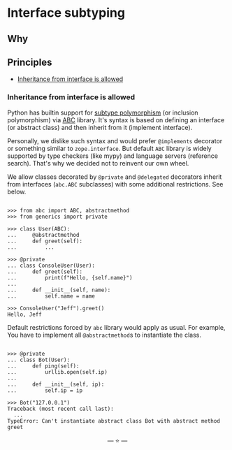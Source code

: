 # Interface subtyping

## Why

## Principles

- [Inheritance from interface is allowed](#inheritance-from-interface-is-allowed)

### Inheritance from interface is allowed

Python has builtin support for
[subtype polymorphism](https://en.wikipedia.org/wiki/Subtyping) (or inclusion
polymorphism) via [ABC](https://docs.python.org/3/library/abc.html) library.
It's syntax is based on defining an interface (or abstract class) and then
inherit from it (implement interface).

Personally, we dislike such syntax and would prefer `@implements` decorator or
something similar to `zope.interface`. But default `ABC` library is widely
supported by type checkers (like mypy) and language servers (reference search).
That's why we decided not to reinvent our own wheel.

We allow classes decorated by `@private` and `@delegated` decorators inherit
from interfaces (`abc.ABC` subclasses) with some additional restrictions. See
below.

```pycon

>>> from abc import ABC, abstractmethod
>>> from generics import private

>>> class User(ABC):
...     @abstractmethod
...     def greet(self):
...         ...

>>> @private
... class ConsoleUser(User):
...     def greet(self):
...         print(f"Hello, {self.name}")
...
...     def __init__(self, name):
...         self.name = name

>>> ConsoleUser("Jeff").greet()
Hello, Jeff

```

Default restrictions forced by `abc` library would apply as usual. For example,
You have to implement all `@abstractmethod`s to instantiate the class.

```pycon

>>> @private
... class Bot(User):
...     def ping(self):
...         urllib.open(self.ip)
...
...     def __init__(self, ip):
...         self.ip = ip

>>> Bot("127.0.0.1")
Traceback (most recent call last):
  ...
TypeError: Can't instantiate abstract class Bot with abstract method greet

```

<p align="center">&mdash; ⭐ &mdash;</p>
